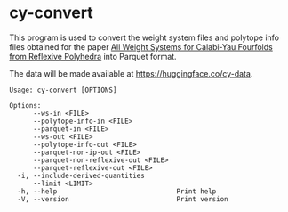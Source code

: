 # cy-convert

This program is used to convert the weight system files and polytope info files obtained for the paper [All Weight Systems for Calabi-Yau Fourfolds from Reflexive Polyhedra](https://arxiv.org/abs/1808.02422) into Parquet format.

The data will be made available at https://huggingface.co/cy-data.

```
Usage: cy-convert [OPTIONS]

Options:
      --ws-in <FILE>
      --polytope-info-in <FILE>
      --parquet-in <FILE>
      --ws-out <FILE>
      --polytope-info-out <FILE>
      --parquet-non-ip-out <FILE>
      --parquet-non-reflexive-out <FILE>
      --parquet-reflexive-out <FILE>
  -i, --include-derived-quantities
      --limit <LIMIT>
  -h, --help                              Print help
  -V, --version                           Print version
```
